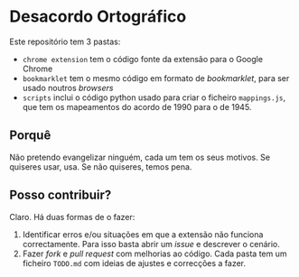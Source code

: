 # Desacordo Ortográfico #

Este repositório tem 3 pastas:

* `chrome extension` tem o código fonte da extensão para o Google Chrome
* `bookmarklet` tem o mesmo código em formato de *bookmarklet*, para ser usado noutros *browsers*
* `scripts` inclui o código python usado para criar o ficheiro `mappings.js`, que tem os mapeamentos do acordo de 1990 para o de 1945.

## Porquê ##

Não pretendo evangelizar ninguém, cada um tem os seus motivos. Se quiseres usar, usa. Se não quiseres, temos pena.

## Posso contribuir? ##

Claro. Há duas formas de o fazer:

1. Identificar erros e/ou situações em que a extensão não funciona correctamente. Para isso basta abrir um *issue* e descrever o cenário.
2. Fazer *fork* e *pull request* com melhorias ao código. Cada pasta tem um ficheiro `TODO.md` com ideias de ajustes e correcções a fazer.


